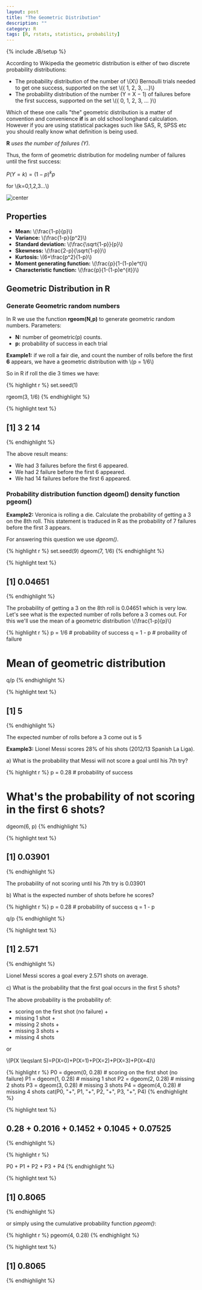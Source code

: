 ```yaml
---
layout: post
title: "The Geometric Distribution"
description: ""
category: R
tags: [R, rstats, statistics, probability]
---
```

{% include JB/setup %}

According to Wikipedia the geometric distribution is either of two discrete probability distributions:

- The probability distribution of the number of <span>\\(X\\)</span> Bernoulli trials needed to get one success, supported on the set <span>\\(\{ 1, 2, 3, ...\}\\)</span>
- The probability distribution of the number <span>\(Y = X − 1\)</span> of failures before the first success, supported on the set <span>\\(\{ 0, 1, 2, 3, ... \}\\)</span>


Which of these one calls "the" geometric distribution is a matter of convention and convenience **if** is an old school longhand calculation. However if you are using statistical packages such like SAS, R, SPSS etc you should really know what definition is being used.

**R** *uses the number of failures (Y).*

Thus,  the form of geometric distribution for modeling number of failures until the first success:

$P(Y=k)=(1-p)^{k}p$

for <span>\\(k=0,1,2,3...\\)</span>


![center](/figs/Geometric-Distribution/unnamed-chunk-1.png) 



## Properties

- **Mean:** <span>\\(\frac{1-p}{p}\\)</span>
- **Variance:** <span>\\(\frac{1-p}{p^2}\\)</span>
- **Standard deviation:** <span>\\(\frac{\sqrt{1-p}}{p}\\)</span>
- **Skewness:**  <span>\\(\frac{2-p}{\sqrt{1-p}}\\)</span>
- **Kurtosis:**  <span>\\(6+\frac{p^2}{1-p}\\)</span>
- **Moment generating function:** <span>\\(\frac{p}{1-(1-p)e^t}\\)</span>
- **Characteristic function:** <span>\\(\frac{p}{1-(1-p)e^{it}}\\)</span>

## Geometric Distribution in R

### Generate Geometric random numbers

In R we use the function **rgeom(N,p)** to generate geometric random numbers.
Parameters:

- **N:** number of geometric(p) counts.
- **p:** probability of success in each trial

**Example1:** if we roll a fair die, and count the number of rolls before the first **6** appears, we have a geometric distribution with <span>\\(p = 1/6\\)</span>

So in R if roll the die 3 times we have:

{% highlight r %}
set.seed(1)

rgeom(3, 1/6)
{% endhighlight %}



{% highlight text %}
## [1]  3  2 14
{% endhighlight %}


The above result means:

- We had 3 failures before the first 6 appeared.
- We had 2 failure before the first 6 appeared.
- We had 14 failures before the first 6 appeared.

### Probability distribution function dgeom() density function pgeom()

**Example2:** Veronica is rolling a die. Calculate the probability of getting a 3 on the 8th roll. This statement is traduced in R as the probability of 7 failures before the first 3 appears.

For answering this question we use *dgeom()*.


{% highlight r %}
set.seed(9)
dgeom(7, 1/6)
{% endhighlight %}



{% highlight text %}
## [1] 0.04651
{% endhighlight %}


The probability of getting a 3 on the 8th roll is 0.04651 which is very low. Let's see what is the expected number of rolls before a 3 comes out. For this we'll use the mean of a geometric distribution <span>\\(\frac{1-p}{p}\\)</span>


{% highlight r %}
p = 1/6  # probability of success
q = 1 - p  # probaility of failure

# Mean of geometric distribution
q/p
{% endhighlight %}



{% highlight text %}
## [1] 5
{% endhighlight %}

The expected number of rolls before a 3 come out is 5

**Example3:** Lionel Messi scores 28% of his shots (2012/13 Spanish La Liga).

a) What is the probability that Messi will not score a goal until his 7th try?

{% highlight r %}
p = 0.28  # probability of success
# What's the probability of not scoring in the first 6 shots?
dgeom(6, p)
{% endhighlight %}



{% highlight text %}
## [1] 0.03901
{% endhighlight %}

The probability of not scoring until his 7th try is 0.03901

b) What is the expected number of shots before he scores?


{% highlight r %}
p = 0.28  # probability of success
q = 1 - p

q/p
{% endhighlight %}



{% highlight text %}
## [1] 2.571
{% endhighlight %}

Lionel Messi scores a goal every 2.571 shots on average.

c) What is the probability that the ﬁrst goal occurs in the ﬁrst 5 shots?

The above probability is the probability of:
- scoring on the first shot (no failure) +
- missing 1 shot +
- missing 2 shots +
- missing 3 shots +
- missing 4 shots

or

<span>\\(P(X \leqslant 5)=P(X=0)+P(X=1)+P(X=2)+P(X=3)+P(X=4)\\)</span>


{% highlight r %}
P0 = dgeom(0, 0.28)  # scoring on the first shot (no failure)
P1 = dgeom(1, 0.28)  # missing 1 shot
P2 = dgeom(2, 0.28)  # missing 2 shots
P3 = dgeom(3, 0.28)  # missing 3 shots
P4 = dgeom(4, 0.28)  # missing 4 shots
cat(P0, "+", P1, "+", P2, "+", P3, "+", P4)
{% endhighlight %}



{% highlight text %}
## 0.28 + 0.2016 + 0.1452 + 0.1045 + 0.07525
{% endhighlight %}



{% highlight r %}

P0 + P1 + P2 + P3 + P4
{% endhighlight %}



{% highlight text %}
## [1] 0.8065
{% endhighlight %}


or simply using the cumulative probability function *pgeom()*:


{% highlight r %}
pgeom(4, 0.28)
{% endhighlight %}



{% highlight text %}
## [1] 0.8065
{% endhighlight %}




